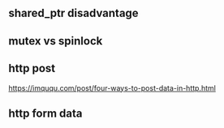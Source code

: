## shared_ptr disadvantage

## mutex vs spinlock

## http post

https://imququ.com/post/four-ways-to-post-data-in-http.html

## http form data
